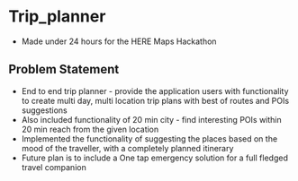 # Trip_planner

* Made under 24 hours for the HERE Maps Hackathon

## Problem Statement

* End to end trip planner  - provide the application users with functionality to create multi day, multi location trip plans with best of routes and POIs suggestions
* Also included functionality of 20 min city - find interesting POIs within 20 min reach from the given location
* Implemented the functionality of suggesting the places based on the mood of the traveller, with a completely planned itinerary
* Future plan is to include a One tap emergency solution for a full fledged travel companion
